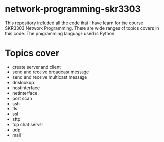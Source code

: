 # network-programming-skr3303
This repository included all the code that I have learn for the course SKR3303 Network Programming. There are wide ranges of topics covers in this code.
The programming language used is Python.

# Topics cover
- create server and client
- send and receive broadcast message
- send and receive multicast message
- dnslookup
- hostinterface
- netinterface
- port scan
- ssh
- tls
- ssl
- sftp
- tcp chat server
- udp
- mail
